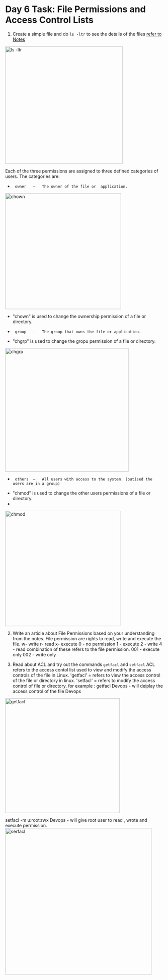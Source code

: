 # Day 6 Task: File Permissions and Access Control Lists

1) Create a simple file and do `ls -ltr` to see the details of the files [refer to Notes](https://github.com/LondheShubham153/90DaysOfDevOps/tree/master/2023/day6/notes)
 
 <img width="373" alt="ls -ltr" src="https://user-images.githubusercontent.com/124788172/218780218-9e754866-2d69-4f25-ad14-d9dcc87c02fe.png">

 
 Each of the three permissions are assigned to three defined categories of users. The categories are:
-	   owner   —   The owner of the file or  application.

<img width="368" alt="chown" src="https://user-images.githubusercontent.com/124788172/218780272-81997258-019f-44e2-add6-0505ae38190e.png">

-	"chown" is used to change the ownership permission of a file or directory.
-	   group   —   The group that owns the file or application.
-	"chgrp" is used to change the gropu permission of a file or directory.

<img width="392" alt="chgrp" src="https://user-images.githubusercontent.com/124788172/218780329-0d7cb75c-ca60-47f8-8852-7eb12c694619.png">

-	   others  —   All users with access to the system. (outised the users are in a group)
-	"chmod" is used to change the other users permissions of a file or directory.
-	
<img width="366" alt="chmod" src="https://user-images.githubusercontent.com/124788172/218780351-3784c59d-012a-4ddf-b2f8-9efb7e053b99.png">

2) Write an article about File Permissions based on your understanding from the notes.
File permission are rights to read, write and execute the file.
w- write 
r- read
x- execute
0 - no permission
1 - execute
2 - write
4 - read
combination of these refers to the file permission.
001 - execute only
002 - write only

3) Read about ACL and try out the commands `getfacl` and `setfacl`
ACL refers to the access contol list used to view and modify the access controls of the file in Linux.
'getfacl' = refers to view the access control of the file or directory in linux.
'setfacl' = refers to modify the access control of file or directory.
for example : getfacl Devops - will deiplay the access control of the file Devops 

<img width="364" alt="getfacl" src="https://user-images.githubusercontent.com/124788172/218780468-cc323721-3833-48ca-97ff-d8f3666a2e46.png">

setfacl -m u:root:rwx Devops - will give root user to read , wrote and execute permission.
<img width="465" alt="serfacl" src="https://user-images.githubusercontent.com/124788172/218780498-565f5d5c-62ff-46d1-af17-a2e9bf694920.png">




